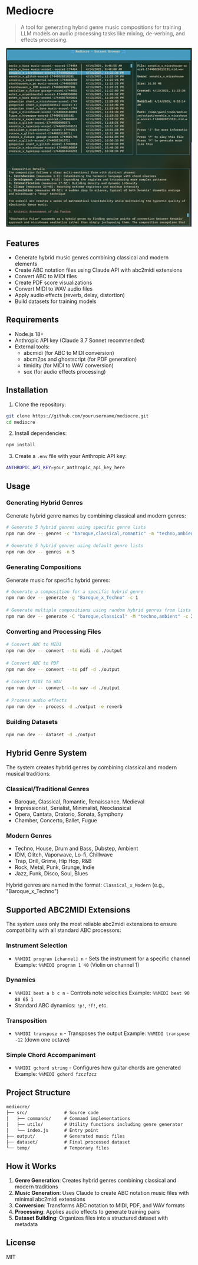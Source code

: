 # Mediocre

>A tool for generating hybrid genre music compositions for training LLM models on audio processing tasks like mixing, de-verbing, and effects processing.

![](./screenshot.png)

## Features

- Generate hybrid music genres combining classical and modern elements
- Create ABC notation files using Claude API with abc2midi extensions
- Convert ABC to MIDI files
- Create PDF score visualizations 
- Convert MIDI to WAV audio files
- Apply audio effects (reverb, delay, distortion)
- Build datasets for training models

## Requirements

- Node.js 18+
- Anthropic API key (Claude 3.7 Sonnet recommended)
- External tools:
  - abcmidi (for ABC to MIDI conversion)
  - abcm2ps and ghostscript (for PDF generation)
  - timidity (for MIDI to WAV conversion) 
  - sox (for audio effects processing)

## Installation

1. Clone the repository:
```bash
git clone https://github.com/yourusername/mediocre.git
cd mediocre
```

2. Install dependencies:
```bash
npm install
```

3. Create a `.env` file with your Anthropic API key:
```bash
ANTHROPIC_API_KEY=your_anthropic_api_key_here
```

## Usage

### Generating Hybrid Genres

Generate hybrid genre names by combining classical and modern genres:

```bash
# Generate 5 hybrid genres using specific genre lists
npm run dev -- genres -c "baroque,classical,romantic" -m "techno,ambient,glitch" -n 5

# Generate 5 hybrid genres using default genre lists
npm run dev -- genres -n 5
```

### Generating Compositions

Generate music for specific hybrid genres:

```bash
# Generate a composition for a specific hybrid genre
npm run dev -- generate -g "Baroque_x_Techno" -c 1

# Generate multiple compositions using random hybrid genres from lists
npm run dev -- generate -C "baroque,classical" -M "techno,ambient" -c 3
```

### Converting and Processing Files

```bash
# Convert ABC to MIDI
npm run dev -- convert --to midi -d ./output

# Convert ABC to PDF
npm run dev -- convert --to pdf -d ./output

# Convert MIDI to WAV
npm run dev -- convert --to wav -d ./output

# Process audio effects
npm run dev -- process -d ./output -e reverb
```

### Building Datasets

```bash
npm run dev -- dataset -d ./output
```

## Hybrid Genre System

The system creates hybrid genres by combining classical and modern musical traditions:

### Classical/Traditional Genres
- Baroque, Classical, Romantic, Renaissance, Medieval
- Impressionist, Serialist, Minimalist, Neoclassical
- Opera, Cantata, Oratorio, Sonata, Symphony
- Chamber, Concerto, Ballet, Fugue

### Modern Genres
- Techno, House, Drum and Bass, Dubstep, Ambient
- IDM, Glitch, Vaporwave, Lo-fi, Chillwave
- Trap, Drill, Grime, Hip Hop, R&B
- Rock, Metal, Punk, Grunge, Indie
- Jazz, Funk, Disco, Soul, Blues

Hybrid genres are named in the format: `Classical_x_Modern` (e.g., "Baroque_x_Techno")

## Supported ABC2MIDI Extensions

The system uses only the most reliable abc2midi extensions to ensure compatibility with all standard ABC processors:

### Instrument Selection
- `%%MIDI program [channel] n` - Sets the instrument for a specific channel
  Example: `%%MIDI program 1 40` (Violin on channel 1)

### Dynamics
- `%%MIDI beat a b c n` - Controls note velocities
  Example: `%%MIDI beat 90 80 65 1`
- Standard ABC dynamics: `!p!`, `!f!`, etc.

### Transposition
- `%%MIDI transpose n` - Transposes the output
  Example: `%%MIDI transpose -12` (down one octave)

### Simple Chord Accompaniment
- `%%MIDI gchord string` - Configures how guitar chords are generated
  Example: `%%MIDI gchord fzczfzcz`

## Project Structure

```
mediocre/
├── src/              # Source code
│   ├── commands/     # Command implementations
│   ├── utils/        # Utility functions including genre generator
│   └── index.js      # Entry point
├── output/           # Generated music files 
├── dataset/          # Final processed dataset
└── temp/             # Temporary files
```

## How it Works

1. **Genre Generation**: Creates hybrid genres combining classical and modern traditions
2. **Music Generation**: Uses Claude to create ABC notation music files with minimal abc2midi extensions
3. **Conversion**: Transforms ABC notation to MIDI, PDF, and WAV formats
4. **Processing**: Applies audio effects to generate training pairs
5. **Dataset Building**: Organizes files into a structured dataset with metadata

## License

MIT

